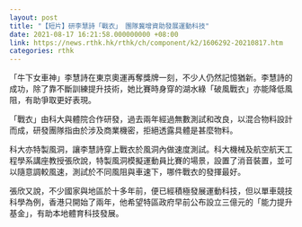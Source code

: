 ```yaml
---
layout: post
title: "【短片】研李慧詩「戰衣」　團隊冀增資助發展運動科技"
date: 2021-08-17 16:21:58.000000000 +08:00
link: https://news.rthk.hk/rthk/ch/component/k2/1606292-20210817.htm
categories: rthk
---
```


「牛下女車神」李慧詩在東京奧運再奪獎牌一刻，不少人仍然記憶猶新。李慧詩的成功，除了靠不斷訓練提升技術，她比賽時身穿的湖水綠「破風戰衣」亦能降低風阻，有助爭取更好表現。

「戰衣」由科大與體院合作研發，過去兩年經過無數測試和改良，以混合物料設計而成，研發團隊指由於涉及商業機密，拒絕透露具體是甚麼物料。

科大亦特製風洞，讓李慧詩穿上戰衣於風洞內做速度測試。科大機械及航空航天工程學系講座教授張欣說，特製風洞模擬運動員比賽的場景，設置了消音裝置，並可以隨意調較風速，測試於不同風阻與車速下，哪件戰衣的發揮最好。

張欣又說，不少國家與地區於十多年前，便已經積極發展運動科技，但以單車競技科學為例，香港只開始了兩年，他希望特區政府早前公布設立三億元的「能力提升基金」，有助本地體育科技發展。
